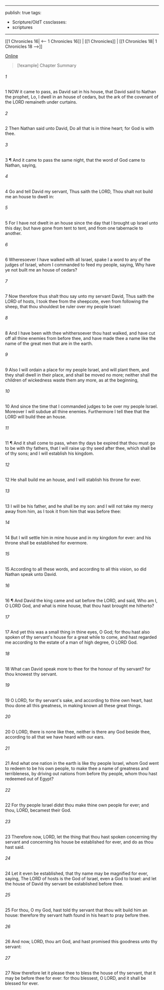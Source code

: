 

---
publish: true
tags:
  - Scripture/OldT
cssclasses:
  - scriptures
---
[[1 Chronicles 16| <-- 1 Chronicles 16]] | [[1 Chronicles]] | [[1 Chronicles 18| 1 Chronicles 18 -->]]

[Online](https://churchofjesuschrist.org/study/scriptures/ot/1-chr/17?lang=eng)

>[!example] Chapter Summary
>
###### 1
1 NOW it came to pass, as David sat in his house, that David said to Nathan the prophet, Lo, I dwell in an house of cedars, but the ark of the covenant of the LORD remaineth under curtains.
###### 2
2 Then Nathan said unto David, Do all that is in thine heart; for God is with thee.
###### 3
3 ¶ And it came to pass the same night, that the word of God came to Nathan, saying,
###### 4
4 Go and tell David my servant, Thus saith the LORD, Thou shalt not build me an house to dwell in:
###### 5
5 For I have not dwelt in an house since the day that I brought up Israel unto this day; but have gone from tent to tent, and from one tabernacle to another.
###### 6
6 Wheresoever I have walked with all Israel, spake I a word to any of the judges of Israel, whom I commanded to feed my people, saying, Why have ye not built me an house of cedars?
###### 7
7 Now therefore thus shalt thou say unto my servant David, Thus saith the LORD of hosts, I took thee from the sheepcote, even from following the sheep, that thou shouldest be ruler over my people Israel:
###### 8
8 And I have been with thee whithersoever thou hast walked, and have cut off all thine enemies from before thee, and have made thee a name like the name of the great men that are in the earth.
###### 9
9 Also I will ordain a place for my people Israel, and will plant them, and they shall dwell in their place, and shall be moved no more; neither shall the children of wickedness waste them any more, as at the beginning,
###### 10
10 And since the time that I commanded judges to be over my people Israel.  Moreover I will subdue all thine enemies. Furthermore I tell thee that the LORD will build thee an house.
###### 11
11 ¶ And it shall come to pass, when thy days be expired that thou must go to be with thy fathers, that I will raise up thy seed after thee, which shall be of thy sons; and I will establish his kingdom.
###### 12
12 He shall build me an house, and I will stablish his throne for ever.
###### 13
13 I will be his father, and he shall be my son: and I will not take my mercy away from him, as I took it from him that was before thee:
###### 14
14 But I will settle him in mine house and in my kingdom for ever: and his throne shall be established for evermore.
###### 15
15 According to all these words, and according to all this vision, so did Nathan speak unto David.
###### 16
16 ¶ And David the king came and sat before the LORD, and said, Who am I, O LORD God, and what is mine house, that thou hast brought me hitherto?
###### 17
17 And yet this was a small thing in thine eyes, O God; for thou hast also spoken of thy servant's house for a great while to come, and hast regarded me according to the estate of a man of high degree, O LORD God.
###### 18
18 What can David speak more to thee for the honour of thy servant?  for thou knowest thy servant.
###### 19
19 O LORD, for thy servant's sake, and according to thine own heart, hast thou done all this greatness, in making known all these great things.
###### 20
20 O LORD, there is none like thee, neither is there any God beside thee, according to all that we have heard with our ears.
###### 21
21 And what one nation in the earth is like thy people Israel, whom God went to redeem to be his own people, to make thee a name of greatness and terribleness, by driving out nations from before thy people, whom thou hast redeemed out of Egypt?
###### 22
22 For thy people Israel didst thou make thine own people for ever; and thou, LORD, becamest their God.
###### 23
23 Therefore now, LORD, let the thing that thou hast spoken concerning thy servant and concerning his house be established for ever, and do as thou hast said.
###### 24
24 Let it even be established, that thy name may be magnified for ever, saying, The LORD of hosts is the God of Israel, even a God to Israel: and let the house of David thy servant be established before thee.
###### 25
25 For thou, O my God, hast told thy servant that thou wilt build him an house: therefore thy servant hath found in his heart to pray before thee.
###### 26
26 And now, LORD, thou art God, and hast promised this goodness unto thy servant:
###### 27
27 Now therefore let it please thee to bless the house of thy servant, that it may be before thee for ever: for thou blessest, O LORD, and it shall be blessed for ever.



